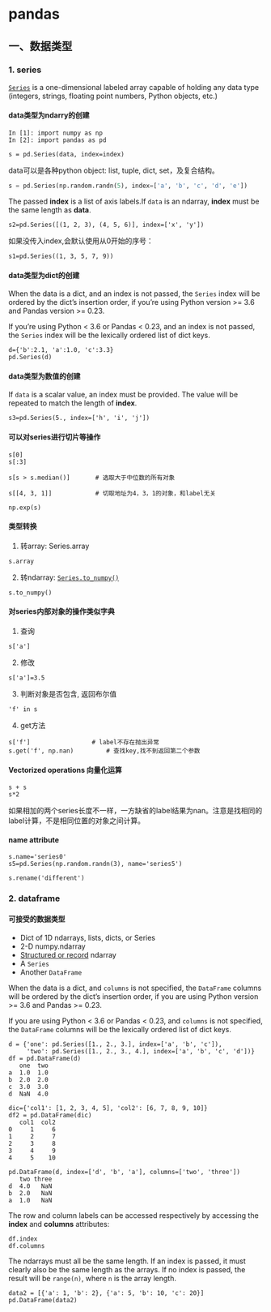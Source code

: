#                    pandas

## 一、数据类型

### 1. series

[`Series`](https://pandas.pydata.org/docs/reference/api/pandas.Series.html#pandas.Series) is a one-dimensional labeled array capable of holding any data type (integers, strings, floating point numbers, Python objects, etc.)

#### data类型为ndarry的创建

```
In [1]: import numpy as np
In [2]: import pandas as pd

s = pd.Series(data, index=index) 

```

data可以是各种python object: list, tuple, dict, set，及复合结构。

```python
s = pd.Series(np.random.randn(5), index=['a', 'b', 'c', 'd', 'e'])
```

The passed **index** is a list of axis labels.If `data` is an ndarray, **index** must be the same length as **data**.

```
s2=pd.Series([(1, 2, 3), (4, 5, 6)], index=['x', 'y'])
```

如果没传入index,会默认使用从0开始的序号：

```
s1=pd.Series((1, 3, 5, 7, 9))
```

#### data类型为dict的创建

When the data is a dict, and an index is not passed, the `Series` index will be ordered by the dict’s insertion order, if you’re using Python version >= 3.6 and Pandas version >= 0.23.

If you’re using Python < 3.6 or Pandas < 0.23, and an index is not passed, the `Series` index will be the lexically ordered list of dict keys.

```
d={'b':2.1, 'a':1.0, 'c':3.3}
pd.Series(d)
```

#### data类型为数值的创建

If `data` is a scalar value, an index must be provided. The value will be repeated to match the length of **index**.

```
s3=pd.Series(5., index=['h', 'i', 'j'])
```

#### 可以对series进行切片等操作

```
s[0]
s[:3]

s[s > s.median()]       # 选取大于中位数的所有对象

s[[4, 3, 1]]            # 切取地址为4，3，1的对象，和label无关

np.exp(s)
```

#### 类型转换

1. 转array: Series.array

```
s.array
```

2. 转ndarray: [`Series.to_numpy()`](https://pandas.pydata.org/docs/reference/api/pandas.Series.to_numpy.html#pandas.Series.to_numpy)

```
s.to_numpy()
```

#### 对series内部对象的操作类似字典

1. 查询

```
s['a']
```

2. 修改

```
s['a']=3.5
```

3. 判断对象是否包含, 返回布尔值

```
'f' in s
```

4. get方法

```
s['f']                 # label不存在抛出异常
s.get('f', np.nan)         # 查找key,找不到返回第二个参数
```

#### Vectorized operations 向量化运算

```
s + s
s*2
```

如果相加的两个series长度不一样，一方缺省的label结果为nan。注意是找相同的label计算，不是相同位置的对象之间计算。

#### name attribute

```
s.name='series0'
s5=pd.Series(np.random.randn(3), name='series5')
```

```
s.rename('different')
```

### 2. dataframe

#### 可接受的数据类型

- Dict of 1D ndarrays, lists, dicts, or Series
- 2-D numpy.ndarray
- [Structured or record](https://numpy.org/doc/stable/user/basics.rec.html) ndarray
- A `Series`
- Another `DataFrame`

When the data is a dict, and `columns` is not specified, the `DataFrame` columns will be ordered by the dict’s insertion order, if you are using Python version >= 3.6 and Pandas >= 0.23.

If you are using Python < 3.6 or Pandas < 0.23, and `columns` is not specified, the `DataFrame` columns will be the lexically ordered list of dict keys.

```
d = {'one': pd.Series([1., 2., 3.], index=['a', 'b', 'c']),
     'two': pd.Series([1., 2., 3., 4.], index=['a', 'b', 'c', 'd'])}
df = pd.DataFrame(d)
   one  two
a  1.0  1.0
b  2.0  2.0
c  3.0  3.0
d  NaN  4.0

dic={'col1': [1, 2, 3, 4, 5], 'col2': [6, 7, 8, 9, 10]}
df2 = pd.DataFrame(dic)
   col1  col2
0     1     6
1     2     7
2     3     8
3     4     9
4     5    10

```

```
pd.DataFrame(d, index=['d', 'b', 'a'], columns=['two', 'three'])
   two three
d  4.0   NaN
b  2.0   NaN
a  1.0   NaN
```

The row and column labels can be accessed respectively by accessing the **index** and **columns** attributes:

```
df.index
df.columns
```

The ndarrays must all be the same length. If an index is passed, it must clearly also be the same length as the arrays. If no index is passed, the result will be `range(n)`, where `n` is the array length.

```
data2 = [{'a': 1, 'b': 2}, {'a': 5, 'b': 10, 'c': 20}]
pd.DataFrame(data2)
```


